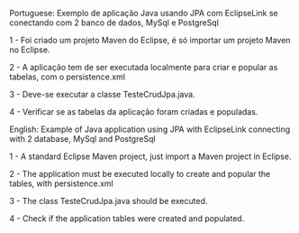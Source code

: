 ﻿Portuguese: Exemplo de aplicação Java usando JPA com EclipseLink se conectando com 2 banco de dados, MySql e PostgreSql

1 - Foi criado um projeto Maven do Eclipse, é só importar um projeto Maven no Eclipse.  

2 - A aplicação tem de ser executada localmente para criar e popular as tabelas, com o persistence.xml 

3 - Deve-se executar a classe TesteCrudJpa.java.

4 - Verificar se as tabelas da aplicação foram criadas e populadas. 


English: Example of Java application using JPA with EclipseLink connecting with 2 database, MySql and PostgreSql

1 - A standard Eclipse Maven project, just import a Maven project in Eclipse.

2 - The application must be executed locally to create and popular the tables, with persistence.xml

3 - The class TesteCrudJpa.java should be executed.

4 - Check if the application tables were created and populated.

